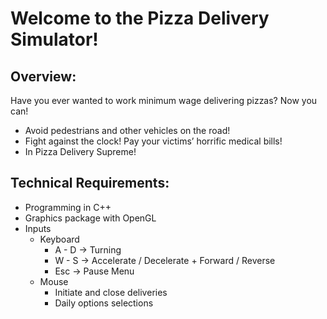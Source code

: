 # Welcome to the Pizza Delivery Simulator!
## Overview:
Have you ever wanted to work minimum wage delivering pizzas? 
Now you can! 
* Avoid pedestrians and other vehicles on the road! 
* Fight against the clock! Pay your victims’ horrific medical bills! 
* In Pizza Delivery Supreme!

## Technical Requirements:
* Programming in C++
* Graphics package with OpenGL
* Inputs
    * Keyboard
        * A - D -> Turning
        * W - S -> Accelerate / Decelerate + Forward / Reverse
        * Esc -> Pause Menu
    *   Mouse
        * Initiate and close deliveries
        * Daily options selections


